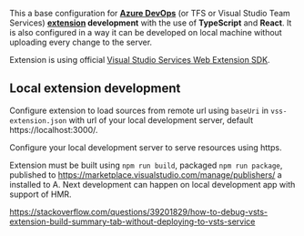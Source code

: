 This a base configuration for **[Azure DevOps](https://azure.microsoft.com/en-us/services/devops/)** (or TFS or Visual Studio Team Services) **[extension](https://docs.microsoft.com/en-us/azure/devops/extend/overview?view=azure-devops&viewFallbackFrom=vsts) development** with the use of **TypeScript** and **React**. 
It is also configured in a way it can be developed on local machine without uploading every change to the server.

Extension is using official [Visual Studio Services Web Extension SDK](https://github.com/microsoft/vss-web-extension-sdk).

## Local extension development

Configure extension to load sources from remote url using `baseUri` in `vss-extension.json` with url of your local development server, default https://localhost:3000/.

Configure your local development server to serve resources using https. 

Extension must be built using `npm run build`, packaged `npm run package`, published to https://marketplace.visualstudio.com/manage/publishers/ a installed to A. Next development can happen on local development app with support of HMR.

https://stackoverflow.com/questions/39201829/how-to-debug-vsts-extension-build-summary-tab-without-deploying-to-vsts-service
